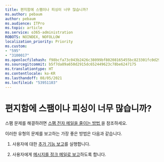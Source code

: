 ```yaml
---
title: 편지함에 스팸이나 피싱이 너무 많습니까?
ms.author: pebaum
author: pebaum
ms.audience: ITPro
ms.topic: article
ms.service: o365-administration
ROBOTS: NOINDEX, NOFOLLOW
localization_priority: Priority
ms.custom:
- "595"
- "3100017"
ms.openlocfilehash: f98bcfa73c043b2426c38099bf80208165455bc823301fc0d296cc32200e539a
ms.sourcegitcommit: b5f7da89a650d2915dc652449623c78be6247175
ms.translationtype: HT
ms.contentlocale: ko-KR
ms.lasthandoff: 08/05/2021
ms.locfileid: "53951103"
---
```

# <a name="are-you-getting-too-much-spam-or-phish-in-your-mailbox"></a>편지함에 스팸이나 피싱이 너무 많습니까?

스팸 문제를 해결하려면 [스팸 전자 메일을 줄이는 방법 ](https://docs.microsoft.com/microsoft-365/security/office-365-security/anti-spam-protection)을 참조하세요.
  
이러한 유형의 문제를 보고하는 가장 좋은 방법은 다음과 같습니다.
  
1. 사용자에 대한 [추가 기능 보고](https://docs.microsoft.com/microsoft-365/security/office-365-security/enable-the-report-message-add-in)를 실행합니다.

2. 사용자에게 [메시지를 정크 메일로 보고](https://support.office.com/article/b5caa9f1-cdf3-4443-af8c-ff724ea719d2)하도록 합니다.
